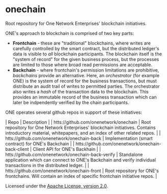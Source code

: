 # onechain

Root repository for One Network Enterprises' blockchain initiatives.

ONE's approach to blockchain is comprised of two key parts:

 * **Frontchain** - these are "traditional" blockchains, where writes are carefully controlled 
   by the smart contract, but the distributed ledger's data is visible to *all* blockchain participants.
   The blockchain itself is the "system of record" for the given business process, but the processes
   are limited to those where broad read permissions are acceptable.
 * **Backchain** - where frontchain's permission limitations are prohibitive, *backchains* provide an 
   alternative.  Here, an *orchestrator* (for example ONE) is the system of record for the business
   transactions, but must distribute an audit trail of writes to permitted parties.  The orchestrator
   also writes a *hash* of the transaction data to the blockchain.  This provides an immutable record
   of the business transaction which can later be indpendently verified by the chain participants.

ONE operates several github repos in support of these initiatives:

| Repo | Description |
| htts://github.com/onenetwork/onechain | Root repository for One Network Enterprises' blockchain initiatives.  Contains introductory material, whitepapers, and an index of other related repos. |
| htts://github.com/onenetwork/onechain-back | Implementation (smart contract) for ONE's Backchain |
| htts://github.com/onenetwork/onechain-back-client | Client API for ONE's Backhain |
| htts://github.com/onenetwork/onechain-back-verify | Standalone application which can connect to ONE's Backchain and verify individual transactions in the distributed ledger. |
| htts://github.com/onenetwork/onechain-front | Root repository for ONE's frontchains.  Will contain an index of specific frontchain initiative repos. |

Licensed under the [Apache License, version 2.0](http://www.apache.org/licenses/LICENSE-2.0).

